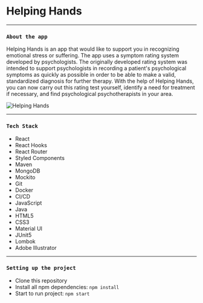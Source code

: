 # Helping Hands
___

### `About the app`

Helping Hands is an app that would like to support you in recognizing emotional stress or suffering. The app uses a symptom rating system developed by psychologists. The originally developed rating system was intended to support psychologists in recording a patient's psychological symptoms as quickly as possible in order to be able to make a valid, standardized diagnosis for further therapy. With the help of Helping Hands, you can now carry out this rating test yourself, identify a need for treatment if necessary, and find psychological psychotherapists in your area.

![Helping Hands](https://i.imgur.com/CWfifcM.png)
___

### `Tech Stack`

- React
- React Hooks
- React Router
- Styled Components
- Maven
- MongoDB
- Mockito
- Git
- Docker
- CI/CD
- JavaScript
- Java
- HTML5
- CSS3
- Material UI
- JUnit5
- Lombok
- Adobe Illustrator
___

### `Setting up the project`

* Clone this repository
* Install all npm dependencies: `npm install`
* Start to run project: `npm start`